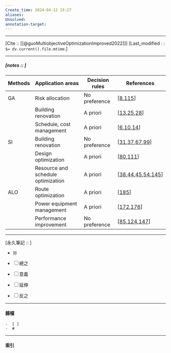 ```yaml
---
Create_time: 2024-04-12 15:27
aliases: 
Unsolved: 
annotation-target:
---
```


---
[Cite ::  [[@guoMultiobjectiveOptimizationImproved2022]]]
[Last_modified : : `$= dv.current().file.mtime`.]


---
##### [notes ::   ]

| Methods | Application areas                  | Decision rules | References                                                                                                                                                                                                                                                                                                                                                                                                                                                                     |
| ------- | ---------------------------------- | -------------- | ------------------------------------------------------------------------------------------------------------------------------------------------------------------------------------------------------------------------------------------------------------------------------------------------------------------------------------------------------------------------------------------------------------------------------------------------------------------------------ |
| GA      | Risk allocation                    | No preference  | [[8](https://www.sciencedirect.com/science/article/pii/S0926580522001297?via%3Dihub#bb0040),[115](https://www.sciencedirect.com/science/article/pii/S0926580522001297?via%3Dihub#bb0575)]                                                                                                                                                                                                                                                                                      |
|         | Building renovation                | A priori       | [[13](https://www.sciencedirect.com/science/article/pii/S0926580522001297?via%3Dihub#bb0065),[25](https://www.sciencedirect.com/science/article/pii/S0926580522001297?via%3Dihub#bb0125),[28](https://www.sciencedirect.com/science/article/pii/S0926580522001297?via%3Dihub#bb0140)]                                                                                                                                                                                          |
|         | Schedule, cost management          | A priori       | [[6](https://www.sciencedirect.com/science/article/pii/S0926580522001297?via%3Dihub#bb0030),[10](https://www.sciencedirect.com/science/article/pii/S0926580522001297?via%3Dihub#bb0050),[14](https://www.sciencedirect.com/science/article/pii/S0926580522001297?via%3Dihub#bb0070)]                                                                                                                                                                                           |
| SI      | Building renovation                | No preference  | [[31](https://www.sciencedirect.com/science/article/pii/S0926580522001297?via%3Dihub#bb0155),[37](https://www.sciencedirect.com/science/article/pii/S0926580522001297?via%3Dihub#bb0185),[67](https://www.sciencedirect.com/science/article/pii/S0926580522001297?via%3Dihub#bb0335),[99](https://www.sciencedirect.com/science/article/pii/S0926580522001297?via%3Dihub#bb0495)]                                                                                              |
|         | Design optimization                | A priori       | [[80](https://www.sciencedirect.com/science/article/pii/S0926580522001297?via%3Dihub#bb0400),[111](https://www.sciencedirect.com/science/article/pii/S0926580522001297?via%3Dihub#bb0555)]                                                                                                                                                                                                                                                                                     |
|         | Resource and schedule optimization | A priori       | [[38](https://www.sciencedirect.com/science/article/pii/S0926580522001297?via%3Dihub#bb0190),[44](https://www.sciencedirect.com/science/article/pii/S0926580522001297?via%3Dihub#bb0220),[45](https://www.sciencedirect.com/science/article/pii/S0926580522001297?via%3Dihub#bb0225),[54](https://www.sciencedirect.com/science/article/pii/S0926580522001297?via%3Dihub#bb0270),[145](https://www.sciencedirect.com/science/article/pii/S0926580522001297?via%3Dihub#bb0725)] |
| ALO     | Route optimization                 | A priori       | [[185](https://www.sciencedirect.com/science/article/pii/S0926580522001297?via%3Dihub#bb0925)]                                                                                                                                                                                                                                                                                                                                                                                 |
|         | Power equipment management         | A priori       | [[172](https://www.sciencedirect.com/science/article/pii/S0926580522001297?via%3Dihub#bb0860),[176](https://www.sciencedirect.com/science/article/pii/S0926580522001297?via%3Dihub#bb0880)]                                                                                                                                                                                                                                                                                    |
|         | Performance improvement            | No preference  | [[85](https://www.sciencedirect.com/science/article/pii/S0926580522001297?via%3Dihub#bb0425),[124](https://www.sciencedirect.com/science/article/pii/S0926580522001297?via%3Dihub#bb0620),[147](https://www.sciencedirect.com/science/article/pii/S0926580522001297?via%3Dihub#bb0735)]                                                                                                                                                                                        |

---

[永久筆記 :: ]
	
- [x]

- [ ] 總之

- [ ] 意義

- [ ] 延伸

- [ ] 反之


---
#### 歸檔 
	-  [ ]
	-  #


---
#### 索引
